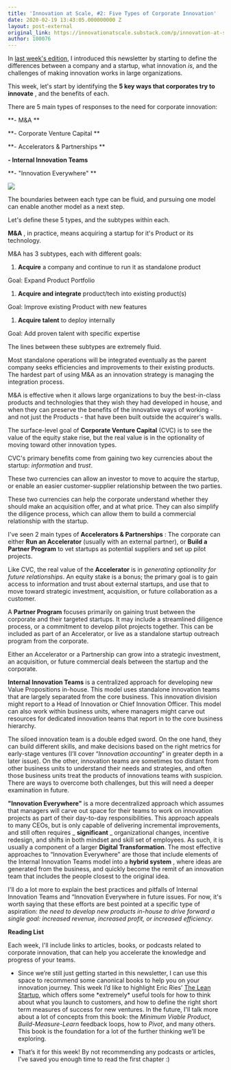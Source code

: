 ```yaml
---
title: 'Innovation at Scale, #2: Five Types of Corporate Innovation'
date: 2020-02-19 13:43:05.000000000 Z
layout: post-external
original_link: https://innovationatscale.substack.com/p/innovation-at-scale-2-five-types
author: 100076
---
```


In [last week's edition](https://innovationatscale.substack.com/p/innovation-at-scale-issue-1-what), I introduced this newsletter by starting to define the differences between a company and a startup, what innovation _is_, and the challenges of making innovation works in large organizations.

This week, let's start by identifying the **5 key ways that corporates try to innovate** , and the benefits of each.

There are 5 main types of responses to the need for corporate innovation: 

**- M&A **

**- Corporate Venture Capital **

**- Accelerators & Partnerships **

**- Internal Innovation Teams**

**- "Innovation Everywhere" **

[![](https://substackcdn.com/image/fetch/w_1456,c_limit,f_auto,q_auto:good,fl_progressive:steep/https%3A%2F%2Fbucketeer-e05bbc84-baa3-437e-9518-adb32be77984.s3.amazonaws.com%2Fpublic%2Fimages%2F219fbc58-792f-4509-ac0d-625ed6f8d640_2966x915.jpeg)](https://substackcdn.com/image/fetch/f_auto,q_auto:good,fl_progressive:steep/https%3A%2F%2Fbucketeer-e05bbc84-baa3-437e-9518-adb32be77984.s3.amazonaws.com%2Fpublic%2Fimages%2F219fbc58-792f-4509-ac0d-625ed6f8d640_2966x915.jpeg)

The boundaries between each type can be fluid, and pursuing one model can enable another model as a next step.

Let's define these 5 types, and the subtypes within each.

**M&A** , in practice, means acquiring a startup for it's Product or its technology. 

M&A has 3 subtypes, each with different goals: 

1. **Acquire** a company and continue to run it as standalone product 

Goal: Expand Product Portfolio

1. **Acquire and integrate** product/tech into existing product(s) 

Goal: Improve existing Product with new features

1. **Acquire talent** to deploy internally 

Goal: Add proven talent with specific expertise

The lines between these subtypes are extremely fluid. 

Most standalone operations will be integrated eventually as the parent company seeks efficiencies and improvements to their existing products. The hardest part of using M&A as an innovation strategy is managing the integration process.

M&A is effective when it allows large organizations to buy the best-in-class products and technologies that they wish they had developed in house, and when they can preserve the benefits of the innovative ways of working - and not just the Products - that have been built outside the acquirer's walls.

The surface-level goal of **Corporate Venture Capital** (CVC) is to see the value of the equity stake rise, but the real value is in the optionality of moving toward other innovation types. 

CVC's primary benefits come from gaining two key currencies about the startup: _information_ and _trust_. 

These two currencies can allow an investor to move to acquire the startup, or enable an easier customer-supplier relationship between the two parties.

These two currencies can help the corporate understand whether they should make an acquisition offer, and at what price. They can also simplify the diligence process, which can allow them to build a commercial relationship with the startup. 

I've seen 2 main types of **Accelerators & Partnerships** : The corporate can either **Run an Accelerator** (usually with an external partner), or **Build a Partner Program** to vet startups as potential suppliers and set up pilot projects. 

Like CVC, the real value of the **Accelerator** is in _generating optionality for future relationships_. An equity stake is a bonus; the primary goal is to gain access to information and trust about external startups, and use that to move toward strategic investment, acquisition, or future collaboration as a customer.

A **Partner Program** focuses primarily on gaining trust between the corporate and their targeted startups. It may include a streamlined diligence process, or a commitment to develop pilot projects together. This can be included as part of an Accelerator, or live as a standalone startup outreach program from the corporate. 

Either an Accelerator or a Partnership can grow into a strategic investment, an acquisition, or future commercial deals between the startup and the corporate.

**Internal Innovation Teams** is a centralized approach for developing new Value Propositions in-house. This model uses standalone innovation teams that are largely separated from the core business. This innovation division might report to a Head of Innovation or Chief Innovation Officer. This model can also work within business units, where managers might carve out resources for dedicated innovation teams that report in to the core business hierarchy. 

The siloed innovation team is a double edged sword. On the one hand, they can build different skills, and make decisions based on the right metrics for early-stage ventures (I’ll cover “_Innovation accounting_” in greater depth in a later issue). On the other, innovation teams are sometimes too distant from other business units to understand their needs and strategies, and often those business units treat the products of innovations teams with suspicion. There are ways to overcome both challenges, but this will need a deeper examination in future. 

**"Innovation Everywhere"** is a more decentralized approach which assumes that managers will carve out space for their teams to work on innovation projects as part of their day-to-day responsibilities. This approach appeals to many CEOs, but is only capable of delivering incremental improvements, and still often requires _ **significant** _ organizational changes, incentive redesign, and shifts in both mindset and skill set of employees. As such, it is usually a component of a larger **Digital Transformation**. The most effective approaches to “Innovation Everywhere” are those that include elements of the Internal Innovation Teams model into a **hybrid system** , where ideas are generated from the business, and quickly become the remit of an innovation team that includes the people closest to the original idea. 

I'll do a lot more to explain the best practices and pitfalls of Internal Innovation Teams and “Innovation Everywhere in future issues. For now, it's worth saying that these efforts are best pointed at a specific type of aspiration: _the need to develop new products in-house to drive forward a single goal: increased revenue, increased profit, or increased efficiency_.

**Reading List**

Each week, I'll include links to articles, books, or podcasts related to corporate innovation, that can help you accelerate the knowledge and progress of your teams. 

- Since we’re still just getting started in this newsletter, I can use this space to recommend some canonical books to help you on your innovation journey. This week I’d like to highlight Eric Ries’ [The Lean Startup](https://amzn.to/2P62P32), which offers some \*extremely\* useful tools for how to think about what you launch to customers, and how to define the right short term measures of success for new ventures. In the future, I'll talk more about a lot of concepts from this book: the _Minimum Viable Product_, _Build-Measure-Learn_ feedback loops, how to _Pivot_, and many others. This book is the foundation for a lot of the further thinking we’ll be exploring. 

- That’s it for this week! By not recommending any podcasts or articles, I’ve saved you enough time to read the first chapter :)

